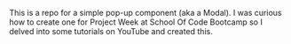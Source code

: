 This is a repo for a simple pop-up component (aka a Modal). I was curious how to create one for Project Week at School Of Code Bootcamp so I delved into some tutorials on YouTube and created this.
